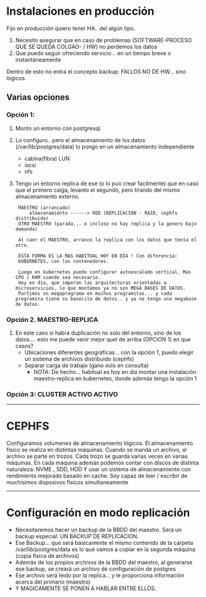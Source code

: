 # Instalaciones en producción

Fijo en producción quiero tener HA.. del algún tipo.

1. Necesito asegurar que en caso de problemas (SOFTWARE-PROCESO QUE SE QUEDA COLGAO- / HW) no perdemos los datos
2. Que puedo seguir ofreciendo servicio... en un tiempo breve o instantáneamente

Dentro de esto no entra el concepto backup: FALLOS NO DE HW... sino lógicos.

## Varias opciones

### Opción 1:

1. Monto un entorno con postgresql.
2. Lo configuro.. pero el almacenamiento de los datos (/var/lib/postgres/data) lo pongo en un almacenamiento independiente
    - cabina(fibra) LUN
    - iscsi
    - nfs
3. Tengo un entorno replica de ese (o lo puo crear facilmente) que en caso que el primero caiga, 
   levanto el segundo, pero tirando del mismo almacenamiento externo.
        
        MAESTRO (arrancado)
            almacenamiento ------> RED (REPLICACION - RAID, cephfs distribuido)
        OTRO MAESTRO (parada... o incluso no hay replica y la genero bajo demanda)
        
        Al caer el MAESTRO, arranco la replica con los datos que tenía el otro.

        ESTA FORMA ES LA MAS HABITUAL HOY EN DIA ! Con diferencia:
        KUBERNETES, con los contenedores.
        
        Luego en kubernetes puedo configurar autoescalado vertical. Mas CPU / RAM cuando sea necesario.
        Hoy en día, que imperan las arquitecturas orientadas a microservicios, lo que montamos ya no son MEGA BASES DE DATOS.
        Partimos un megaprograma en muchos programitas... y cada programita tiene su basecita de datos.. y ya no tengo una megabase de datos.
        
### Opción 2. MAESTRO-REPLICA

1. En este caso si habrá duplicación no solo del entorno, sino de los datos.... esto me puede venir mejor quel de arriba (OPCION 1)
   en que casos?
    - Ubicaciones diferentes geográficas... con la opción 1, puedo elegir un sistema de archivos distribuido (cephfs)
    - Separar carga de trabajo (gano solo en consulta)
        - NOTA: De hecho... habitual es hoy en día montar una instalación maestro-replica en kubernetes, donde además tengo la opción 1

### Opción 3: CLUSTER ACTIVO ACTIVO
---

# CEPHFS

Configuramos volumenes de almacenamiento lógicos.
El almacenamiento físico se realiza en distintas máquinas.
Cuando se manda un archivo, el archivo se parte en trozos.
Cada trozo se guarda varias veces en varias máquinas.
En cada máquina además podemos contar con discos de distinta naturaleza: NVME , SDD, HDD
Y usar un sistema de almacenamiento con rendimiento mejorado basado en cache.
Soy capaz de leer / escribir de muchisimos disposivos físicos simultaneamente

---

# Configuración en modo replicación

- Necesitaremos hacer un backup de la BBDD del maestro. Será un backup especial: UN BACKUP DE REPLICACION.
- Ese Backup... que será básicamente el mismo contenido de la carpeta /var/lib/postgres/data
  es lo que vamos a copiar en la segunda máquina (copia física de archivos)
- Además de los propios archivos de la BBDD del maestro, al generarse ese backup, se creará un archivo de configuración de postgres
- Ese archivo será leido por la replica... y le proporciona información acerca del primario (maestro)
- Y MAGICAMENTE SE PONEN A HABLAR ENTRE ELLOS.